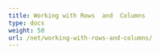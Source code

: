 ```yaml
---
title: Working with Rows  and  Columns
type: docs
weight: 50
url: /net/working-with-rows-and-columns/
---
```




